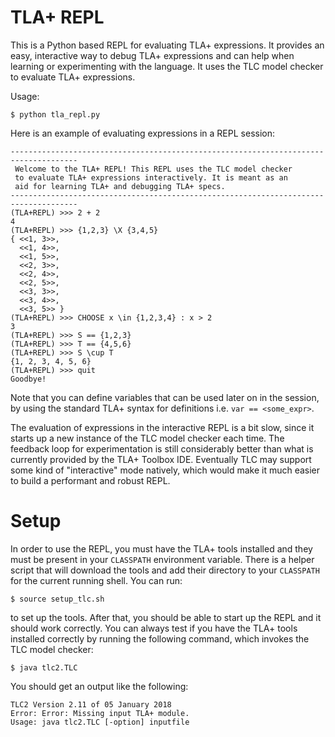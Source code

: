 # TLA+ REPL

This is a Python based REPL for evaluating TLA+ expressions. It provides an easy, interactive way to debug TLA+ expressions and can help when learning or experimenting with the language. It uses the TLC model checker to evaluate TLA+ expressions.

Usage:

```
$ python tla_repl.py
```

Here is an example of evaluating expressions in a REPL session:

```
-------------------------------------------------------------------------------------
 Welcome to the TLA+ REPL! This REPL uses the TLC model checker
 to evaluate TLA+ expressions interactively. It is meant as an
 aid for learning TLA+ and debugging TLA+ specs.
-------------------------------------------------------------------------------------
(TLA+REPL) >>> 2 + 2
4
(TLA+REPL) >>> {1,2,3} \X {3,4,5}
{ <<1, 3>>,
  <<1, 4>>,
  <<1, 5>>,
  <<2, 3>>,
  <<2, 4>>,
  <<2, 5>>,
  <<3, 3>>,
  <<3, 4>>,
  <<3, 5>> }
(TLA+REPL) >>> CHOOSE x \in {1,2,3,4} : x > 2
3
(TLA+REPL) >>> S == {1,2,3}
(TLA+REPL) >>> T == {4,5,6}
(TLA+REPL) >>> S \cup T
{1, 2, 3, 4, 5, 6}
(TLA+REPL) >>> quit
Goodbye!
```

Note that you can define variables that can be used later on in the session, by using the standard TLA+ syntax for definitions i.e. `var == <some_expr>`.

The evaluation of expressions in the interactive REPL is a bit slow, since it starts up a new instance of the TLC model checker each time. The feedback loop for experimentation is still considerably better than what is currently provided by the TLA+ Toolbox IDE. Eventually TLC may support some kind of "interactive" mode natively, which would make it much easier to build a performant and robust REPL.

# Setup

In order to use the REPL, you must have the TLA+ tools installed and they must be present in your `CLASSPATH` environment variable. There is a helper script that will download the tools and add their directory to your `CLASSPATH` for the current running shell. You can run:

```
$ source setup_tlc.sh
```

to set up the tools. After that, you should be able to start up the REPL and it should work correctly. You can always test if you have the TLA+ tools installed correctly by running the following command, which invokes the TLC model checker: 

```
$ java tlc2.TLC
```

You should get an output like the following:

```
TLC2 Version 2.11 of 05 January 2018
Error: Error: Missing input TLA+ module.
Usage: java tlc2.TLC [-option] inputfile
```

